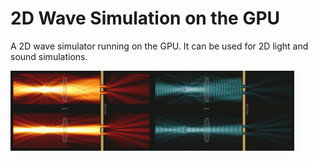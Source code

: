 # 2D Wave Simulation on the GPU
A 2D wave simulator running on the GPU. It can be used for 2D light and sound simulations.

<div style="display: flex;">
    <img src="images/example1.jpg" alt="Example Image 1" width="45%">
    <img src="images/example2.jpg" alt="Example Image 2" width="45%">
</div>
